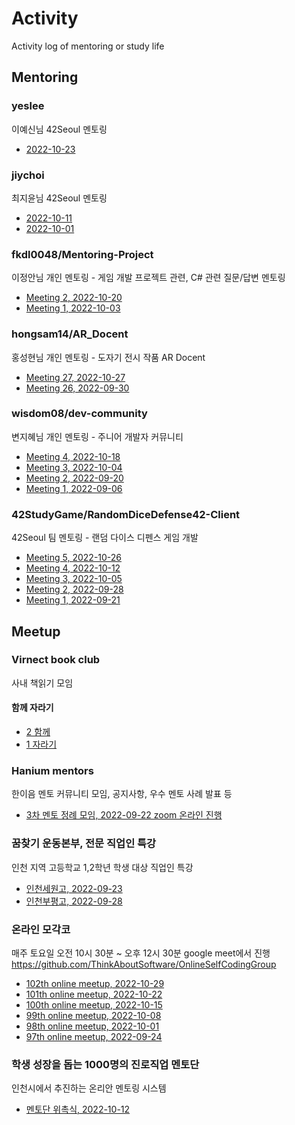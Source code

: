 # Activity

Activity log of mentoring or study life

## Mentoring

### yeslee

이예신님 42Seoul 멘토링

- [2022-10-23](https://github.com/jongfeel/Activity/issues/57)

### jiychoi

최지윤님 42Seoul 멘토링

- [2022-10-11](https://github.com/jongfeel/Activity/issues/43)
- [2022-10-01](https://github.com/jongfeel/Activity/issues/37)

### fkdl0048/Mentoring-Project

이정안님 개인 멘토링 - 게임 개발 프로젝트 관련, C# 관련 질문/답변 멘토링

- [Meeting 2, 2022-10-20](https://github.com/fkdl0048/Mentoring-Project/discussions/10)
- [Meeting 1, 2022-10-03](https://github.com/fkdl0048/Mentoring-Project/discussions/7)

### hongsam14/AR_Docent

홍성현님 개인 멘토링 - 도자기 전시 작품 AR Docent

- [Meeting 27, 2022-10-27](https://github.com/hongsam14/AR_Docent/issues/19)
- [Meeting 26, 2022-09-30](https://github.com/hongsam14/AR_Docent/issues/17)

### wisdom08/dev-community

변지혜님 개인 멘토링 - 주니어 개발자 커뮤니티

- [Meeting 4, 2022-10-18](https://github.com/wisdom08/dev-community/discussions/33)
- [Meeting 3, 2022-10-04](https://github.com/wisdom08/dev-community/discussions/29)
- [Meeting 2, 2022-09-20](https://github.com/wisdom08/dev-community/discussions/18)
- [Meeting 1, 2022-09-06](https://github.com/wisdom08/dev-community/discussions/14)

### 42StudyGame/RandomDiceDefense42-Client

42Seoul 팀 멘토링 - 랜덤 다이스 디펜스 게임 개발

- [Meeting 5, 2022-10-26](https://github.com/42StudyGame/RandomDiceDefense42-Docs/discussions/7)
- [Meeting 4, 2022-10-12](https://github.com/42StudyGame/RandomDiceDefense42-Docs/discussions/5)
- [Meeting 3, 2022-10-05](https://github.com/42StudyGame/RandomDiceDefense42-Docs/discussions/3)
- [Meeting 2, 2022-09-28](https://github.com/42StudyGame/RandomDiceDefense42-Client/discussions/20)
- [Meeting 1, 2022-09-21](https://github.com/42StudyGame/RandomDiceDefense42-Client/discussions/1)

## Meetup

### Virnect book club

사내 책읽기 모임

#### 함께 자라기

- [2 함께](https://github.com/virnect-corp/BookClub/pull/100)
- [1 자라기](https://github.com/virnect-corp/BookClub/pull/98)

### Hanium mentors

한이음 멘토 커뮤니티 모임, 공지사항, 우수 멘토 사례 발표 등

- [3차 멘토 정례 모임, 2022-09-22 zoom 온라인 진행](https://github.com/jongfeel/Activity/issues/12)

### 꿈찾기 운동본부, 전문 직업인 특강

인천 지역 고등학교 1,2학년 학생 대상 직업인 특강

- [인천세원고, 2022-09-23](https://github.com/jongfeel/Activity/issues/4)
- [인천부평고, 2022-09-28](https://github.com/jongfeel/Activity/issues/20)

### 온라인 모각코

매주 토요일 오전 10시 30분 ~ 오후 12시 30분
google meet에서 진행
https://github.com/ThinkAboutSoftware/OnlineSelfCodingGroup

- [102th online meetup, 2022-10-29](https://github.com/jongfeel/Activity/issues/70)
- [101th online meetup, 2022-10-22](https://github.com/jongfeel/Activity/issues/58)
- [100th online meetup, 2022-10-15](https://github.com/jongfeel/Activity/issues/52)
- [99th online meetup, 2022-10-08](https://github.com/jongfeel/Activity/issues/30)
- [98th online meetup, 2022-10-01](https://github.com/jongfeel/Activity/issues/23)
- [97th online meetup, 2022-09-24](https://github.com/jongfeel/Activity/issues/10)

### 학생 성장을 돕는 1000명의 진로직업 멘토단

인천시에서 추진하는 온리안 멘토링 시스템

- [멘토단 위촉식, 2022-10-12](https://github.com/jongfeel/Activity/issues/39)